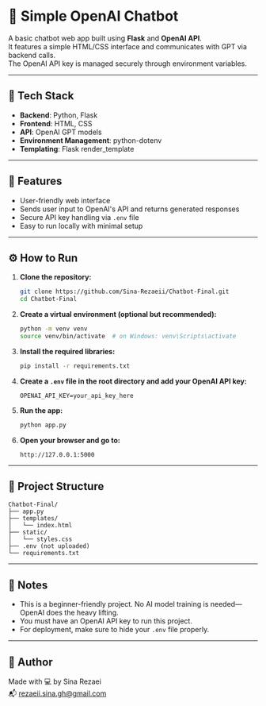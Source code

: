 # 🤖 Simple OpenAI Chatbot

A basic chatbot web app built using **Flask** and **OpenAI API**.  
It features a simple HTML/CSS interface and communicates with GPT via backend calls.  
The OpenAI API key is managed securely through environment variables.

---

## 🔧 Tech Stack

- **Backend**: Python, Flask
- **Frontend**: HTML, CSS
- **API**: OpenAI GPT models
- **Environment Management**: python-dotenv
- **Templating**: Flask render_template

---

## 🚀 Features

- User-friendly web interface
- Sends user input to OpenAI's API and returns generated responses
- Secure API key handling via `.env` file
- Easy to run locally with minimal setup

---

## ⚙️ How to Run

1. **Clone the repository:**
   ```bash
   git clone https://github.com/Sina-Rezaeii/Chatbot-Final.git
   cd Chatbot-Final
   ```

2. **Create a virtual environment (optional but recommended):**
   ```bash
   python -m venv venv
   source venv/bin/activate  # on Windows: venv\Scripts\activate
   ```

3. **Install the required libraries:**
   ```bash
   pip install -r requirements.txt
   ```

4. **Create a `.env` file in the root directory and add your OpenAI API key:**
   ```
   OPENAI_API_KEY=your_api_key_here
   ```

5. **Run the app:**
   ```bash
   python app.py
   ```

6. **Open your browser and go to:**
   ```
   http://127.0.0.1:5000
   ```

---

## 📁 Project Structure

```
Chatbot-Final/
├── app.py
├── templates/
│   └── index.html
├── static/
│   └── styles.css
├── .env (not uploaded)
└── requirements.txt
```

---

## 📌 Notes

- This is a beginner-friendly project. No AI model training is needed—OpenAI does the heavy lifting.
- You must have an OpenAI API key to run this project.
- For deployment, make sure to hide your `.env` file properly.

---

## 🧠 Author

Made with 💻 by Sina Rezaei  
📬 [rezaeii.sina.gh@gmail.com](mailto:rezaeii.sina.gh@gmail.com)
